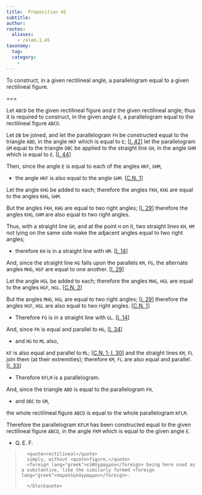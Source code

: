 ```yaml
---
title:  Proposition 45
subtitle:
author:
routes:
  aliases:
    - /elem.1.45
taxonomy:
  tag:
  category:
    -
---
```


To construct, in a given rectilineal angle, a parallelogram equal to a given rectilineal figure.

===

Let `ABCD` be the given rectilineal figure and `E` the given rectilineal angle; <lb n="5"/>thus it is required to construct, in the given angle `E`, a parallelogram equal to the rectilineal figure `ABCD`. 

Let `DB` be joined, and let the parallelogram `FH` be constructed equal to the triangle `ABD`, in the angle `HKF` which is equal to `E`; [<a href="/elem.1.42">I. 42</a>] <lb n="10"/>let the parallelogram `GM` equal to the triangle `DBC` be applied to the straight line `GH`, in the angle `GHM` which is equal to `E`. [<a href="/elem.1.44">I. 44</a>]

Then, since the angle `E` is equal to each of the angles `HKF`, `GHM`, <lb n="15"/>

- the angle `HKF` is also equal to the angle `GHM`. [<a href="/elem.1.c.n.1">C.N. 1</a>]

<!-- <pb n="346"/> -->

Let the angle `KHG` be added to each; therefore the angles `FKH`, `KHG` are equal to the angles `KHG`, `GHM`.

But the angles `FKH`, `KHG` are equal to two right angles; [<a href="/elem.1.29">I. 29</a>] <lb n="20"/>therefore the angles `KHG`, `GHM` are also equal to two right angles.

Thus, with a straight line `GH`, and at the point `H` on it, two straight lines `KH`, `HM` not lying on the same side make the adjacent angles equal to two right angles; <lb n="25"/>

- therefore `KH` is in a straight line with `HM`. [<a href="/elem.1.14">I. 14</a>]

And, since the straight line `HG` falls upon the parallels `KM`, `FG`, the alternate angles `MHG`, `HGF` are equal to one another. [<a href="/elem.1.29">I. 29</a>]

Let the angle `HGL` be added to each; <lb n="30"/>therefore the angles `MHG`, `HGL` are equal to the angles `HGF`, `HGL`. [<a href="/elem.1.c.n.2">C.N. 2</a>]

But the angles `MHG`, `HGL` are equal to two right angles; [<a href="/elem.1.29">I. 29</a>] therefore the angles `HGF`, `HGL` are also equal to two right angles. [<a href="/elem.1.c.n.1">C.N. 1</a>] <lb n="35"/>

- Therefore `FG` is in a straight line with `GL`. [<a href="/elem.1.14">I. 14</a>]

And, since `FK` is equal and parallel to `HG`, [<a href="/elem.1.34">I. 34</a>] 

- and `HG` to `ML` also,

`KF` is also equal and parallel to `ML`; [<a href="/elem.1.c.n.1">C.N. 1</a>;<a href="/elem.1.30"> I. 30</a>] and the straight lines `KM`, `FL` join them (at their extremities); <lb n="40"/>therefore `KM`, `FL` are also equal and parallel. [<a href="/elem.1.33">I. 33</a>] 

- Therefore `KFLM` is a parallelogram.

And, since the triangle `ABD` is equal to the parallelogram `FH`, 

- and `DBC` to `GM`,

<lb n="45"/>the whole rectilineal figure `ABCD` is equal to the whole parallelogram `KFLM`.

Therefore the parallelogram `KFLM` has been constructed equal to the given rectilineal figure `ABCD`, in the angle `FKM` which is equal to the given angle `E`.

- Q. E. F.

<blockquote n="2, 3, 6, 45, 48. rectilineal figure, in the Greek" class="crit" place="unspecified" anchored="yes">

      <quote>rectilineal</quote>
      simply, without <quote>figure,</quote>
      <foreign lang="greek">εὐθύγραμμον</foreign> being here used as a substantive, like the similarly formed <foreign lang="greek">παραλληλόγραμμον</foreign>.

      </blockquote>
